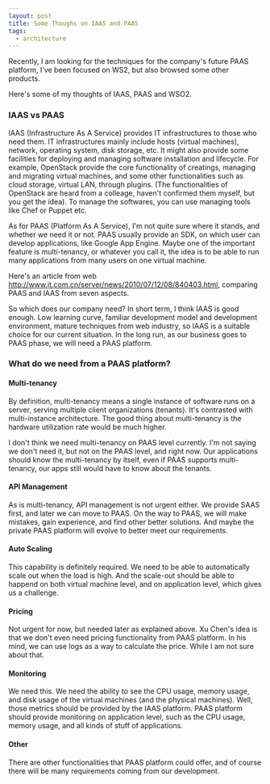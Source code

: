 ```yaml
---
layout: post
title: Some Thoughs on IAAS and PAAS
tags:
  - architecture
---
```

Recently, I am looking for the techniques for the company's future
PAAS platform, I've been focused on WS2, but also browsed some other
products.

Here's some of my thoughts of IAAS, PAAS and WSO2.

<!--more-->

### IAAS vs PAAS

IAAS (Infrastructure As A Service) provides IT infrastructures to
those who need them. IT infrastructures mainly include hosts (virtual
machines), network, operating system, disk storage, etc. It might also
provide some facilities for deploying and managing software
installation and lifecycle. For example, OpenStack provide the core
functionality of creatings, managing and migrating virtual machines,
and some other functionalities such as cloud storage, virtual LAN,
through plugins. (The functionalities of OpenStack are heard from a
colleage, haven't confirmed them myself, but you get the idea). To
manage the softwares, you can use managing tools like Chef or Puppet
etc.

As for PAAS (Platform As A Service), I'm not quite sure where it
stands, and whether we need it or not. PAAS usually provide an SDK, on
which user can develop applications, like Google App Engine. Maybe one
of the important feature is multi-tenancy, or whatever you call it,
the idea is to be able to run many applications from many users on one
virtual machine.

Here's an article from web
http://www.it.com.cn/server/news/2010/07/12/08/840403.html, comparing
PAAS and IAAS from seven aspects.

So which does our company need? In short term, I think IAAS is good
enough. Low learning curve, familiar development model and development
environment, mature techniques from web industry, so IAAS is a
suitable choice for our current situation. In the long run, as our
business goes to PAAS phase, we will need a PAAS platform.

### What do we need from a PAAS platform?

#### Multi-tenancy

By definition, multi-tenancy means a single instance of software runs
on a server, serving multiple client organizations (tenants). It's
contrasted with multi-instance architecture. The good thing about
multi-tenancy is the hardware utilization rate would be much
higher.

I don't think we need multi-tenancy on PAAS level currently. I'm not
saying we don't need it, but not on the PAAS level, and right now. Our
applications should know the multi-tenancy by itself, even if PAAS
supports multi-tenancy, our apps still would have to know about the
tenants.

#### API Management

As is multi-tenancy, API management is not urgent either. We provide
SAAS first, and later we can move to PAAS. On the way to PAAS, we will
make mistakes, gain experience, and find other better solutions. And
maybe the private PAAS platform will evolve to better meet our
requirements.

#### Auto Scaling

This capability is definitely required. We need to be able to
automatically scale out when the load is high. And the scale-out
should be able to happend on both virtual machine level, and on
application level, which gives us a challenge.

#### Pricing

Not urgent for now, but needed later as explained above. Xu Chen's
idea is that we don't even need pricing functionality from PAAS
platform. In his mind, we can use logs as a way to calculate the
price. While I am not sure about that.

#### Monitoring

We need this. We need the ability to see the CPU usage, memory usage,
and disk usage of the virtual machines (and the physical
machines). Well, those metrics should be provided by the IAAS
platform. PAAS platform should provide monitoring on application
level, such as the CPU usage, memory usage, and all kinds of stuff of
applications.

#### Other

There are other functionalities that PAAS platform could offer, and of
course there will be many requirements coming from our development.